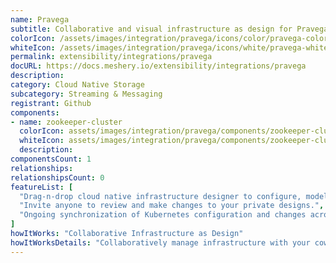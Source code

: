 ```yaml
---
name: Pravega
subtitle: Collaborative and visual infrastructure as design for Pravega
colorIcon: /assets/images/integration/pravega/icons/color/pravega-color.svg
whiteIcon: /assets/images/integration/pravega/icons/white/pravega-white.svg
permalink: extensibility/integrations/pravega
docURL: https://docs.meshery.io/extensibility/integrations/pravega
description: 
category: Cloud Native Storage
subcategory: Streaming & Messaging
registrant: Github
components: 
- name: zookeeper-cluster
  colorIcon: assets/images/integration/pravega/components/zookeeper-cluster/icons/color/zookeeper-cluster-color.svg
  whiteIcon: assets/images/integration/pravega/components/zookeeper-cluster/icons/white/zookeeper-cluster-white.svg
  description: 
componentsCount: 1
relationships: 
relationshipsCount: 0
featureList: [
  "Drag-n-drop cloud native infrastructure designer to configure, model, and deploy your workloads.",
  "Invite anyone to review and make changes to your private designs.",
  "Ongoing synchronization of Kubernetes configuration and changes across any number of clusters."
]
howItWorks: "Collaborative Infrastructure as Design"
howItWorksDetails: "Collaboratively manage infrastructure with your coworkers synchronously sharing the same designs."
---
```

